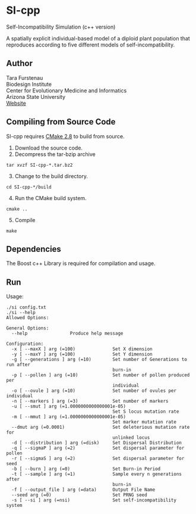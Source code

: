 SI-cpp
======
Self-Incompatibility Simulation (c++ version)

A spatially explicit individual-based model of a diploid plant population that reproduces according to five different models of self-incompatibility.

Author
------
Tara Furstenau  
Biodesign Institute  
Center for Evolutionary Medicine and Informatics  
Arizona State University  
[Website](http://tfursten.github.io)  

Compiling from Source Code
--------------------------
SI-cpp requires [CMake 2.8](http://www.cmake.org/) to build from source. 

1. Download the source code.  
2. Decompress the tar-bzip archive  
  ```
  tar xvzf SI-cpp-*.tar.bz2
  ```
3. Change to the build directory.  
  ```
  cd SI-cpp-*/build
  ```
4. Run the CMake build system.  
  ```
  cmake ..
  ```  
5. Compile  
  ```
  make
  ```

Dependencies
-------------
The Boost c++ Library is required for compilation and usage.

Run
----
Usage:
```
./si config.txt
./si --help
Allowed Options:

General Options:
  --help                Produce help message

Configuration:
  -x [ --maxX ] arg (=100)              Set X dimension
  -y [ --maxY ] arg (=100)              Set Y dimension
  -g [ --generations ] arg (=10)        Set number of Generations to run after 
                                        burn-in
  -p [ --pollen ] arg (=10)             Set number of pollen produced per 
                                        individual
  -o [ --ovule ] arg (=10)              Set number of ovules per individual
  -n [ --markers ] arg (=3)             Set number of markers
  -u [ --smut ] arg (=1.0000000000000001e-05)
                                        Set S locus mutation rate
  -m [ --mmut ] arg (=1.0000000000000001e-05)
                                        Set marker mutation rate
  --dmut arg (=0.0001)                  Set deleterious mutation rate for 
                                        unlinked locus
  -d [ --distribution ] arg (=disk)     Set Dispersal Distribution
  -q [ --sigmaP ] arg (=2)              Set dispersal parameter for pollen
  -r [ --sigmaS ] arg (=2)              Set dispersal parameter for seed
  -b [ --burn ] arg (=0)                Set Burn-in Period
  -t [ --sample ] arg (=1)              Sample every n generations after 
                                        burn-in
  -f [ --output_file ] arg (=data)      Output File Name
  --seed arg (=0)                       Set PRNG seed
  -s [ --si ] arg (=nsi)                Set self-incompatibility system


```
